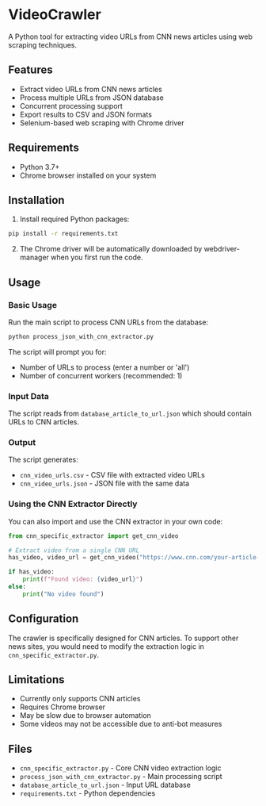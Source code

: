 # VideoCrawler

A Python tool for extracting video URLs from CNN news articles using web scraping techniques.

## Features

- Extract video URLs from CNN news articles
- Process multiple URLs from JSON database  
- Concurrent processing support
- Export results to CSV and JSON formats
- Selenium-based web scraping with Chrome driver

## Requirements

- Python 3.7+
- Chrome browser installed on your system

## Installation

1. Install required Python packages:
```bash
pip install -r requirements.txt
```

2. The Chrome driver will be automatically downloaded by webdriver-manager when you first run the code.

## Usage

### Basic Usage

Run the main script to process CNN URLs from the database:

```bash
python process_json_with_cnn_extractor.py
```

The script will prompt you for:
- Number of URLs to process (enter a number or 'all')
- Number of concurrent workers (recommended: 1)

### Input Data

The script reads from `database_article_to_url.json` which should contain URLs to CNN articles.

### Output

The script generates:
- `cnn_video_urls.csv` - CSV file with extracted video URLs
- `cnn_video_urls.json` - JSON file with the same data

### Using the CNN Extractor Directly

You can also import and use the CNN extractor in your own code:

```python
from cnn_specific_extractor import get_cnn_video

# Extract video from a single CNN URL
has_video, video_url = get_cnn_video("https://www.cnn.com/your-article-url")

if has_video:
    print(f"Found video: {video_url}")
else:
    print("No video found")
```

## Configuration

The crawler is specifically designed for CNN articles. To support other news sites, you would need to modify the extraction logic in `cnn_specific_extractor.py`.

## Limitations

- Currently only supports CNN articles
- Requires Chrome browser
- May be slow due to browser automation
- Some videos may not be accessible due to anti-bot measures

## Files

- `cnn_specific_extractor.py` - Core CNN video extraction logic
- `process_json_with_cnn_extractor.py` - Main processing script
- `database_article_to_url.json` - Input URL database
- `requirements.txt` - Python dependencies 
